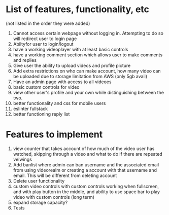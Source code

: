 # List of features, functionality, etc
(not listed in the order they were added)

1. Cannot access certain webpage without logging in. Attempting to do so will redirect user to login page
2. Abiltyfor user to login/logout
3. have a working videoplayer with at least basic controls
4. have a working comment section which allows user to make comments and replies
5. Give user the ability to upload videos and profile picture
6. Add extra restrictions on who can make account, how many video can be uploaded due to storage limitation from AWS (only 5gb avail)
7. Have an admin page with access to all videoes
8. basic custom controls for video
9. view other user's profile and your own while distinguishing between the two.
10. better functionality and css for mobile users 
11. eslinter fullstack
12. better functioning reply list 
# Features to implement

1. view counter that takes account of how much of the video user has watched, skipping through a video and what to do 
   if there are repeated veiwings
2. Add banlist where admin can ban username and the associated email from using videorealm or creating a account with that username 
   and email. This will be different from deleting account 
3. Delete user functionality
5. custom video controls with custom controls working when fullscreen, and with play button in the middle, and ability
   to use space bar to play video with custom controls (long term)
6. expand storage capacity?
7. Tests

